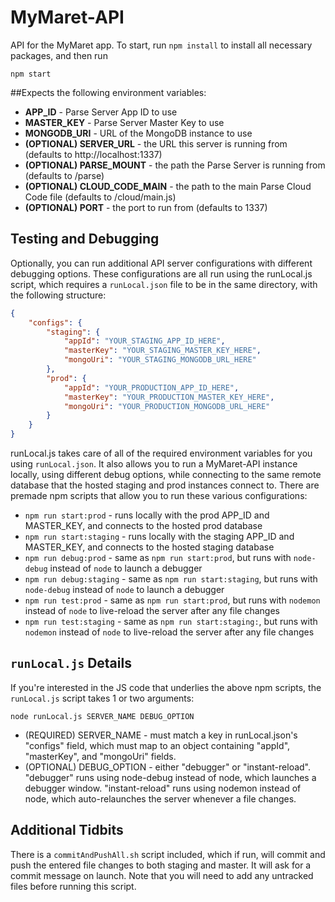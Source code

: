 # MyMaret-API
API for the MyMaret app.  To start, run `npm install` to install all necessary packages, and then run

`npm start`

##Expects the following environment variables:
- **APP_ID** - Parse Server App ID to use
- **MASTER_KEY** - Parse Server Master Key to use
- **MONGODB_URI** - URL of the MongoDB instance to use
- **(OPTIONAL) SERVER_URL** - the URL this server is running from (defaults to http://localhost:1337)
- **(OPTIONAL) PARSE_MOUNT** - the path the Parse Server is running from (defaults to /parse)
- **(OPTIONAL) CLOUD_CODE_MAIN** - the path to the main Parse Cloud Code file (defaults to /cloud/main.js)
- **(OPTIONAL) PORT** - the port to run from (defaults to 1337)

## Testing and Debugging
Optionally, you can run additional API server configurations with different debugging options.  These configurations are all run using the runLocal.js script, which requires a `runLocal.json` file to be in the same directory, with the following structure:

```json
{
	"configs": {
		"staging": {
			"appId": "YOUR_STAGING_APP_ID_HERE",
			"masterKey": "YOUR_STAGING_MASTER_KEY_HERE",
			"mongoUri": "YOUR_STAGING_MONGODB_URL_HERE"
		},
		"prod": {
			"appId": "YOUR_PRODUCTION_APP_ID_HERE",
			"masterKey": "YOUR_PRODUCTION_MASTER_KEY_HERE",
			"mongoUri": "YOUR_PRODUCTION_MONGODB_URL_HERE"
		}
	}
}
```

runLocal.js takes care of all of the required environment variables for you using `runLocal.json`.  It also allows you to run a MyMaret-API instance locally, using different debug options, while connecting to the same remote database that the hosted staging and prod instances connect to.  There are premade npm scripts that allow you to run these various configurations:
- `npm run start:prod` - runs locally with the prod APP_ID and MASTER_KEY, and connects to the hosted prod database
- `npm run start:staging` - runs locally with the staging APP_ID and MASTER_KEY, and connects to the hosted staging database
- `npm run debug:prod` - same as `npm run start:prod`, but runs with `node-debug` instead of `node` to launch a debugger
- `npm run debug:staging` - same as `npm run start:staging`, but runs with `node-debug` instead of `node` to launch a debugger
- `npm run test:prod` - same as `npm run start:prod`, but runs with `nodemon` instead of `node` to live-reload the server after any file changes
- `npm run test:staging` - same as `npm run start:staging:`, but runs with `nodemon` instead of `node` to live-reload the server after any file changes

## `runLocal.js` Details
If you're interested in the JS code that underlies the above npm scripts, the `runLocal.js` script takes 1 or two arguments:

`node runLocal.js SERVER_NAME DEBUG_OPTION`

- (REQUIRED) SERVER_NAME - must match a key in runLocal.json's "configs" field,
which must map to an object containing "appId", "masterKey", and "mongoUri"
fields.
- (OPTIONAL) DEBUG_OPTION - either "debugger" or "instant-reload".  "debugger"
runs using node-debug instead of node, which launches a debugger window.
"instant-reload" runs using nodemon instead of node, which auto-relaunches the
server whenever a file changes.

## Additional Tidbits
There is a `commitAndPushAll.sh` script included, which if run, will commit and push the entered file changes to both staging and master.  It will ask for a commit message on launch.  Note that you will need to add any untracked files before running this script.